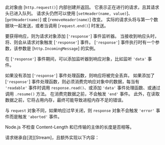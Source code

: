 <!-- YAML
added: v0.1.17
-->

此对象由 [`http.request()`] 内部创建并返回。
它表示正在进行的请求，且其请求头已进入队列。
请求头仍然可以使用 [`setHeader(name, value)`]、[`getHeader(name)`] 或 [`removeHeader(name)`] 改变。
实际的请求头将与第一个数据块一起发送，或者当调用 [`request.end()`] 时发送。

要获得响应，则为请求对象添加 [`'response'`] 事件监听器。
当接收到响应头时，将、则会从请求对象触发 [`'response'`] 事件。 
[`'response'`] 事件执行时有一个参数，该参数是 [`http.IncomingMessage`] 的实例。

在 [`'response'`] 事件期间，可以添加监听器到响应对象，比如监听 `'data'` 事件。

如果没有添加 [`'response'`] 事件处理函数，则响应将被完全丢弃。
如果添加了 [`'response'`] 事件处理函数，则必须消费完响应对象中的数据，每当有 `'readable'` 事件时调用 `response.read()`、或添加 `'data'` 事件处理函数、或通过调用 `.resume()` 方法。
在消费完数据之前，不会触发 `'end'` 事件。
此外，在读取数据之前，它将占用内存，最终可能导致进程内存不足的错误。

与 `request` 对象不同，如果响应过早关闭，则 `response` 对象不会触发 `'error'` 事件而是触发 `'aborted'` 事件。

Node.js 不检查 Content-Length 和已传输的主体的长度是否相等。

请求继承自[流][Stream]，且额外实现以下内容：

